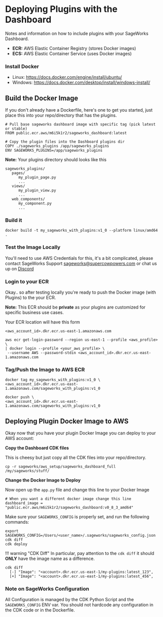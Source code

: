 # Deploying Plugins with the Dashboard
Notes and information on how to include plugins with your SageWorks Dashboard.

- **ECR:** AWS Elastic Container Registry (stores Docker images)
- **ECS:** AWS Elastic Container Service (uses Docker images)

### Install Docker
  
- Linux: <https://docs.docker.com/engine/install/ubuntu/>
- Windows: <https://docs.docker.com/desktop/install/windows-install/>

## Build the Docker Image
If you don't already have a Dockerfile, here's one to get you started, just place this into your repo/directory that has the plugins. 

```
# Pull base sageworks dashboard image with specific tag (pick latest or stable)
FROM public.ecr.aws/m6i5k1r2/sageworks_dashboard:latest

# Copy the plugin files into the Dashboard plugins dir
COPY ./sageworks_plugins /app/sageworks_plugins
ENV SAGEWORKS_PLUGINS=/app/sageworks_plugins
```

**Note:** Your plugins directory should looks like this

```
sageworks_plugins/
   pages/
      my_plugin_page.py
      ...
   views/
      my_plugin_view.py
      ...
   web_components/
      my_component.py
      ...
```

### Build it

```
docker build -t my_sageworks_with_plugins:v1_0 --platform linux/amd64 .
```

### Test the Image Locally
You'll need to use AWS Credentials for this, it's a bit complicated, please contact SageWorks Support [sageworks@supercowpowers.com](mailto:sageworks@supercowpowers.com) or chat us up on [Discord](https://discord.gg/WHAJuz8sw8) 

### Login to your ECR
Okay.. so after testing locally you're ready to push the Docker image (with Plugins) to the your ECR.

**Note:** This ECR should be **private** as your plugins are customized for specific business use cases.

Your ECR location will have this form
```
<aws_account_id>.dkr.ecr.us-east-1.amazonaws.com
```

```
aws ecr get-login-password --region us-east-1 --profile <aws_profile> \
| docker login --profile <your_aws_profile> \
 --username AWS --password-stdin <aws_account_id>.dkr.ecr.us-east-1.amazonaws.com
```

### Tag/Push the Image to AWS ECR
```
docker tag my_sageworks_with_plugins:v1_0 \
<aws_account_id>.dkr.ecr.us-east-1.amazonaws.com/sageworks_with_plugins:v1_0
```
```
docker push \
<aws_account_id>.dkr.ecr.us-east-1.amazonaws.com/sageworks_with_plugins:v1_0
```

## Deploying Plugin Docker Image to AWS
Okay now that you have your plugin Docker Image you can deploy to your AWS account:

**Copy the Dashboard CDK files**

This is cheesy but just copy all the CDK files into your repo/directory.

```
cp -r sageworks/aws_setup/sageworks_dashboard_full /my/sageworks/stuff/
```

**Change the Docker Image to Deploy**

Now open up the `app.py` file and change this line to your Docker Image

```
# When you want a different docker image change this line
dashboard_image = "public.ecr.aws/m6i5k1r2/sageworks_dashboard:v0_8_3_amd64"
```

Make sure your `SAGEWORKS_CONFIG` is properly set, and run the following commands:

```
export SAGEWORKS_CONFIG=/Users/<user_name>/.sageworks/sageworks_config.json
cdk diff
cdk deploy
```

!!! warning "CDK Diff" 
    In particular, pay attention to the `cdk diff` it should **ONLY** have the image name as a difference.

```
cdk diff
  [-] "Image": "<account>.dkr.ecr.us-east-1/my-plugins:latest_123",
  [+] "Image": "<account>.dkr.ecr.us-east-1/my-plugins:latest_456",
```


### Note on SageWorks Configuration
All Configuration is managed by the CDK Python Script and the `SAGEWORKS_CONFIG` ENV var. You should not hardcode any configuration in the CDK code or in the Dockerfile.
